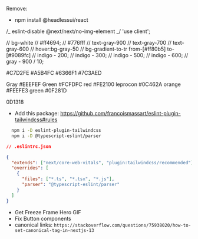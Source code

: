 Remove:

- npm install @headlessui/react

/_ eslint-disable @next/next/no-img-element _/
'use client';

// bg-white
// #ff4694;
// #776fff
// text-gray-900
// text-gray-700
// text-gray-600
// hover:bg-gray-50
// bg-gradient-to-tr from-[#ff80b5] to-[#9089fc]
// indigo - 200;
// indigo - 300;
// indigo - 500;
// indigo - 600;
// gray - 900 / 10;

#C7D2FE
#A5B4FC
#6366F1
#7C3AED

Gray #EEEFEF
Green #FCFDFC
red #FE2100
leprocon #0C462A
orange #FEEFE3
green #0F281D

0D1318

- Add this package: https://github.com/francoismassart/eslint-plugin-tailwindcss#rules
```bash
  npm i -D eslint-plugin-tailwindcss
  npm i -D @typescript-eslint/parser
```

```json
// .eslintrc.json

{
  "extends": ["next/core-web-vitals", "plugin:tailwindcss/recommended"],
  "overrides": [
    {
      "files": ["*.ts", "*.tsx", "*.js"],
      "parser": "@typescript-eslint/parser"
    }
  ]
}
```


 - Get Freeze Frame Hero GIF
 - Fix Button components
 - canonical links: `https://stackoverflow.com/questions/75938020/how-to-set-canonical-tag-in-nextjs-13`

